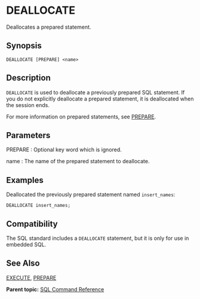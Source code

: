# DEALLOCATE 

Deallocates a prepared statement.

## Synopsis 

``` {#sql_command_synopsis}
DEALLOCATE [PREPARE] <name>
```

## Description 

`DEALLOCATE` is used to deallocate a previously prepared SQL statement. If you do not explicitly deallocate a prepared statement, it is deallocated when the session ends.

For more information on prepared statements, see [PREPARE](PREPARE.html).

## Parameters 

PREPARE
:   Optional key word which is ignored.

name
:   The name of the prepared statement to deallocate.

## Examples 

Deallocated the previously prepared statement named `insert_names`:

```
DEALLOCATE insert_names;
```

## Compatibility 

The SQL standard includes a `DEALLOCATE` statement, but it is only for use in embedded SQL.

## See Also 

[EXECUTE](EXECUTE.html), [PREPARE](PREPARE.html)

**Parent topic:** [SQL Command Reference](../sql_commands/sql_ref.html)

